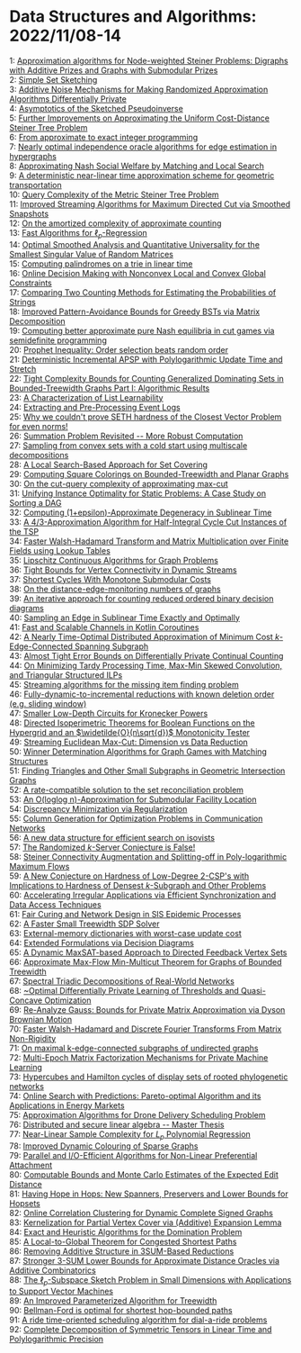 # Data Structures and Algorithms: 2022/11/08-14  
1: [Approximation algorithms for Node-weighted Steiner Problems: Digraphs  with Additive Prizes and Graphs with Submodular Prizes](https://doi.org/10.48550/arXiv.2211.03653)  
2: [Simple Set Sketching](https://doi.org/10.48550/arXiv.2211.03683)  
3: [Additive Noise Mechanisms for Making Randomized Approximation Algorithms  Differentially Private](https://doi.org/10.48550/arXiv.2211.03695)  
4: [Asymptotics of the Sketched Pseudoinverse](https://doi.org/10.48550/arXiv.2211.03751)  
5: [Further Improvements on Approximating the Uniform Cost-Distance Steiner  Tree Problem](https://doi.org/10.48550/arXiv.2211.03830)  
6: [From approximate to exact integer programming](https://doi.org/10.48550/arXiv.2211.03859)  
7: [Nearly optimal independence oracle algorithms for edge estimation in  hypergraphs](https://doi.org/10.48550/arXiv.2211.03874)  
8: [Approximating Nash Social Welfare by Matching and Local Search](https://doi.org/10.48550/arXiv.2211.03883)  
9: [A deterministic near-linear time approximation scheme for geometric  transportation](https://doi.org/10.48550/arXiv.2211.03891)  
10: [Query Complexity of the Metric Steiner Tree Problem](https://doi.org/10.48550/arXiv.2211.03893)  
11: [Improved Streaming Algorithms for Maximum Directed Cut via Smoothed  Snapshots](https://doi.org/10.48550/arXiv.2211.03916)  
12: [On the amortized complexity of approximate counting](https://doi.org/10.48550/arXiv.2211.03917)  
13: [Fast Algorithms for $\ell_p$-Regression](https://doi.org/10.48550/arXiv.2211.03963)  
14: [Optimal Smoothed Analysis and Quantitative Universality for the Smallest  Singular Value of Random Matrices](https://doi.org/10.48550/arXiv.2211.03975)  
15: [Computing palindromes on a trie in linear time](https://doi.org/10.48550/arXiv.2211.03995)  
16: [Online Decision Making with Nonconvex Local and Convex Global  Constraints](https://doi.org/10.48550/arXiv.2211.03997)  
17: [Comparing Two Counting Methods for Estimating the Probabilities of  Strings](https://doi.org/10.48550/arXiv.2211.04024)  
18: [Improved Pattern-Avoidance Bounds for Greedy BSTs via Matrix  Decomposition](https://doi.org/10.48550/arXiv.2211.04112)  
19: [Computing better approximate pure Nash equilibria in cut games via  semidefinite programming](https://doi.org/10.48550/arXiv.2211.04117)  
20: [Prophet Inequality: Order selection beats random order](https://doi.org/10.48550/arXiv.2211.04145)  
21: [Deterministic Incremental APSP with Polylogarithmic Update Time and  Stretch](https://doi.org/10.48550/arXiv.2211.04217)  
22: [Tight Complexity Bounds for Counting Generalized Dominating Sets in  Bounded-Treewidth Graphs Part I: Algorithmic Results](https://doi.org/10.48550/arXiv.2211.04278)  
23: [A Characterization of List Learnability](https://doi.org/10.48550/arXiv.2211.04956)  
24: [Extracting and Pre-Processing Event Logs](https://doi.org/10.48550/arXiv.2211.04338)  
25: [Why we couldn't prove SETH hardness of the Closest Vector Problem for  even norms!](https://doi.org/10.48550/arXiv.2211.04385)  
26: [Summation Problem Revisited -- More Robust Computation](https://doi.org/10.48550/arXiv.2211.04402)  
27: [Sampling from convex sets with a cold start using multiscale  decompositions](https://doi.org/10.48550/arXiv.2211.04439)  
28: [A Local Search-Based Approach for Set Covering](https://doi.org/10.48550/arXiv.2211.04444)  
29: [Computing Square Colorings on Bounded-Treewidth and Planar Graphs](https://doi.org/10.48550/arXiv.2211.04458)  
30: [On the cut-query complexity of approximating max-cut](https://doi.org/10.48550/arXiv.2211.04506)  
31: [Unifying Instance Optimality for Static Problems: A Case Study on  Sorting a DAG](https://doi.org/10.48550/arXiv.2211.04601)  
32: [Computing (1+epsilon)-Approximate Degeneracy in Sublinear Time](https://doi.org/10.48550/arXiv.2211.04627)  
33: [A 4/3-Approximation Algorithm for Half-Integral Cycle Cut Instances of  the TSP](https://doi.org/10.48550/arXiv.2211.04639)  
34: [Faster Walsh-Hadamard Transform and Matrix Multiplication over Finite  Fields using Lookup Tables](https://doi.org/10.48550/arXiv.2211.04643)  
35: [Lipschitz Continuous Algorithms for Graph Problems](https://doi.org/10.48550/arXiv.2211.04674)  
36: [Tight Bounds for Vertex Connectivity in Dynamic Streams](https://doi.org/10.48550/arXiv.2211.04685)  
37: [Shortest Cycles With Monotone Submodular Costs](https://doi.org/10.48550/arXiv.2211.04797)  
38: [On the distance-edge-monitoring numbers of graphs](https://doi.org/10.48550/arXiv.2211.04920)  
39: [An iterative approach for counting reduced ordered binary decision  diagrams](https://doi.org/10.48550/arXiv.2211.04938)  
40: [Sampling an Edge in Sublinear Time Exactly and Optimally](https://doi.org/10.48550/arXiv.2211.04981)  
41: [Fast and Scalable Channels in Kotlin Coroutines](https://doi.org/10.48550/arXiv.2211.04986)  
42: [A Nearly Time-Optimal Distributed Approximation of Minimum Cost  $k$-Edge-Connected Spanning Subgraph](https://doi.org/10.48550/arXiv.2211.04994)  
43: [Almost Tight Error Bounds on Differentially Private Continual Counting](https://doi.org/10.48550/arXiv.2211.05006)  
44: [On Minimizing Tardy Processing Time, Max-Min Skewed Convolution, and  Triangular Structured ILPs](https://doi.org/10.48550/arXiv.2211.05053)  
45: [Streaming algorithms for the missing item finding problem](https://doi.org/10.48550/arXiv.2211.05170)  
46: [Fully-dynamic-to-incremental reductions with known deletion order (e.g.  sliding window)](https://doi.org/10.48550/arXiv.2211.05178)  
47: [Smaller Low-Depth Circuits for Kronecker Powers](https://doi.org/10.48550/arXiv.2211.05217)  
48: [Directed Isoperimetric Theorems for Boolean Functions on the Hypergrid  and an $\widetilde{O}(n\sqrt{d})$ Monotonicity Tester](https://doi.org/10.48550/arXiv.2211.05281)  
49: [Streaming Euclidean Max-Cut: Dimension vs Data Reduction](https://doi.org/10.48550/arXiv.2211.05293)  
50: [Winner Determination Algorithms for Graph Games with Matching Structures](https://doi.org/10.48550/arXiv.2211.05307)  
51: [Finding Triangles and Other Small Subgraphs in Geometric Intersection  Graphs](https://doi.org/10.48550/arXiv.2211.05345)  
52: [A rate-compatible solution to the set reconciliation problem](https://doi.org/10.48550/arXiv.2211.05472)  
53: [An O(loglog n)-Approximation for Submodular Facility Location](https://doi.org/10.48550/arXiv.2211.05474)  
54: [Discrepancy Minimization via Regularization](https://doi.org/10.48550/arXiv.2211.05509)  
55: [Column Generation for Optimization Problems in Communication Networks](https://doi.org/10.48550/arXiv.2211.05547)  
56: [A new data structure for efficient search on isovists](https://doi.org/10.48550/arXiv.2211.05695)  
57: [The Randomized $k$-Server Conjecture is False!](https://doi.org/10.48550/arXiv.2211.05753)  
58: [Steiner Connectivity Augmentation and Splitting-off in Poly-logarithmic  Maximum Flows](https://doi.org/10.48550/arXiv.2211.05769)  
59: [A New Conjecture on Hardness of Low-Degree 2-CSP's with Implications to  Hardness of Densest $k$-Subgraph and Other Problems](https://doi.org/10.48550/arXiv.2211.05906)  
60: [Accelerating Irregular Applications via Efficient Synchronization and  Data Access Techniques](https://doi.org/10.48550/arXiv.2211.05908)  
61: [Fair Curing and Network Design in SIS Epidemic Processes](https://doi.org/10.48550/arXiv.2211.06028)  
62: [A Faster Small Treewidth SDP Solver](https://doi.org/10.48550/arXiv.2211.06033)  
63: [External-memory dictionaries with worst-case update cost](https://doi.org/10.48550/arXiv.2211.06044)  
64: [Extended Formulations via Decision Diagrams](https://doi.org/10.48550/arXiv.2211.06065)  
65: [A Dynamic MaxSAT-based Approach to Directed Feedback Vertex Sets](https://doi.org/10.48550/arXiv.2211.06109)  
66: [Approximate Max-Flow Min-Multicut Theorem for Graphs of Bounded  Treewidth](https://doi.org/10.48550/arXiv.2211.06267)  
67: [Spectral Triadic Decompositions of Real-World Networks](https://doi.org/10.48550/arXiv.2211.06352)  
68: [\~Optimal Differentially Private Learning of Thresholds and  Quasi-Concave Optimization](https://doi.org/10.48550/arXiv.2211.06387)  
69: [Re-Analyze Gauss: Bounds for Private Matrix Approximation via Dyson  Brownian Motion](https://doi.org/10.48550/arXiv.2211.06418)  
70: [Faster Walsh-Hadamard and Discrete Fourier Transforms From Matrix  Non-Rigidity](https://doi.org/10.48550/arXiv.2211.06459)  
71: [On maximal k-edge-connected subgraphs of undirected graphs](https://doi.org/10.48550/arXiv.2211.06521)  
72: [Multi-Epoch Matrix Factorization Mechanisms for Private Machine Learning](https://doi.org/10.48550/arXiv.2211.06530)  
73: [Hypercubes and Hamilton cycles of display sets of rooted phylogenetic  networks](https://doi.org/10.48550/arXiv.2211.06549)  
74: [Online Search with Predictions: Pareto-optimal Algorithm and its  Applications in Energy Markets](https://doi.org/10.48550/arXiv.2211.06567)  
75: [Approximation Algorithms for Drone Delivery Scheduling Problem](https://doi.org/10.48550/arXiv.2211.06636)  
76: [Distributed and secure linear algebra -- Master Thesis](https://doi.org/10.48550/arXiv.2211.06732)  
77: [Near-Linear Sample Complexity for $L_p$ Polynomial Regression](https://doi.org/10.48550/arXiv.2211.06790)  
78: [Improved Dynamic Colouring of Sparse Graphs](https://doi.org/10.48550/arXiv.2211.06858)  
79: [Parallel and I/O-Efficient Algorithms for Non-Linear Preferential  Attachment](https://doi.org/10.48550/arXiv.2211.06884)  
80: [Computable Bounds and Monte Carlo Estimates of the Expected Edit  Distance](https://doi.org/10.48550/arXiv.2211.07644)  
81: [Having Hope in Hops: New Spanners, Preservers and Lower Bounds for  Hopsets](https://doi.org/10.48550/arXiv.2211.06920)  
82: [Online Correlation Clustering for Dynamic Complete Signed Graphs](https://doi.org/10.48550/arXiv.2211.07000)  
83: [Kernelization for Partial Vertex Cover via (Additive) Expansion Lemma](https://doi.org/10.48550/arXiv.2211.07001)  
84: [Exact and Heuristic Algorithms for the Domination Problem](https://doi.org/10.48550/arXiv.2211.07019)  
85: [A Local-to-Global Theorem for Congested Shortest Paths](https://doi.org/10.48550/arXiv.2211.07042)  
86: [Removing Additive Structure in 3SUM-Based Reductions](https://doi.org/10.48550/arXiv.2211.07048)  
87: [Stronger 3-SUM Lower Bounds for Approximate Distance Oracles via  Additive Combinatorics](https://doi.org/10.48550/arXiv.2211.07058)  
88: [The $\ell_p$-Subspace Sketch Problem in Small Dimensions with  Applications to Support Vector Machines](https://doi.org/10.48550/arXiv.2211.07132)  
89: [An Improved Parameterized Algorithm for Treewidth](https://doi.org/10.48550/arXiv.2211.07154)  
90: [Bellman-Ford is optimal for shortest hop-bounded paths](https://doi.org/10.48550/arXiv.2211.07325)  
91: [A ride time-oriented scheduling algorithm for dial-a-ride problems](https://doi.org/10.48550/arXiv.2211.07347)  
92: [Complete Decomposition of Symmetric Tensors in Linear Time and  Polylogarithmic Precision](https://doi.org/10.48550/arXiv.2211.07407)  